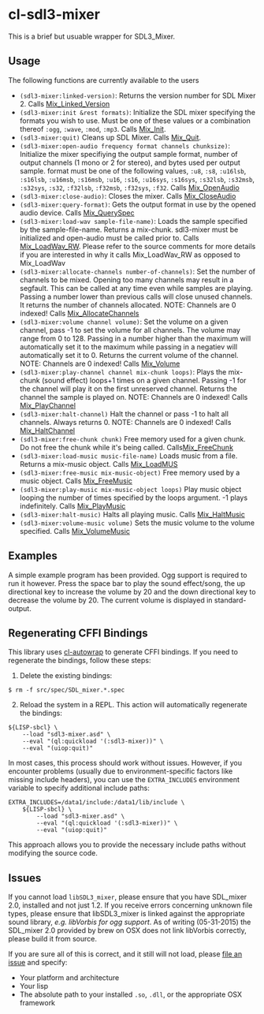 # cl-sdl3-mixer

This is a brief but usuable wrapper for SDL3_Mixer.

## Usage
The following functions are currently available to the users
* `(sdl3-mixer:linked-version)`: Returns the version number for SDL Mixer 2. Calls [Mix_Linked_Version](https://www.libsdl.org/projects/SDL_mixer/docs/SDL_mixer.html#SEC8)
* `(sdl3-mixer:init &rest formats)`: Initialize the SDL mixer specifying the formats you wish to use. Must be one of these values or a combination thereof `:ogg`, `:wave`, `:mod`, `:mp3`. Calls [Mix_Init](https://www.libsdl.org/projects/SDL_mixer/docs/SDL_mixer.html#SEC9).
* `(sdl3-mixer:quit)` Cleans up SDL Mixer. Calls [Mix_Quit](https://www.libsdl.org/projects/SDL_mixer/docs/SDL_mixer.html#SEC10).
* `(sdl3-mixer:open-audio frequency format channels chunksize)`: Initialize the mixer specifiying the output sample format, number of output channels (1 mono or 2 for stereo), and bytes used per output sample. format must be one of the following values, `:u8`, `:s8`, `:u16lsb`, `:s16lsb`, `:u16msb`, `:s16msb`, `:u16`, `:s16`, `:u16sys`, `:s16sys`, `:s32lsb`, `:s32msb`, `:s32sys`, `:s32`, `:f32lsb`, `:f32msb`, `:f32sys`, `:f32`. Calls [Mix_OpenAudio](https://wiki.libsdl.org/SDL_mixer/Mix_OpenAudio)
* `(sdl3-mixer:close-audio)`: Closes the mixer. Calls [Mix_CloseAudio](https://www.libsdl.org/projects/SDL_mixer/docs/SDL_mixer.html#SEC12)
* `(sdl3-mixer:query-format)`: Gets the output format in use by the opened audio device. Calls [Mix_QuerySpec](https://www.libsdl.org/projects/SDL_mixer/docs/SDL_mixer.html#SEC15)
* `(sdl3-mixer:load-wav sample-file-name)`: Loads the sample specified by the sample-file-name. Returns a mix-chunk. sdl3-mixer must be initialized and open-audio must be called prior to. Calls  [Mix_LoadWav_RW](https://www.libsdl.org/projects/SDL_mixer/docs/SDL_mixer.html#SEC20). Please refer to the source comments for more details if you are interested in why it calls Mix_LoadWav_RW as opposed to Mix_LoadWav
* `(sdl3-mixer:allocate-channels number-of-channels)`: Set the number of channels to be mixed. Opening too many channels may result in a segfault. This can be called at any time even while samples are playing. Passing a number lower than previous calls will close unused channels. It returns the number of channels allocated. NOTE: Channels are 0 indexed! Calls [Mix_AllocateChannels](https://www.libsdl.org/projects/SDL_mixer/docs/SDL_mixer.html#SEC26)
* `(sdl3-mixer:volume channel volume)`: Set the volume on a given channel, pass -1 to set the volume for all channels. The volume may range from 0 to 128. Passing in a number higher than the maximum will automatically set it to the maximum while passing in a negatiev will automatically set it to 0. Returns the current volume of the channel. NOTE: Channels are 0 indexed! Calls [Mix_Volume](https://www.libsdl.org/projects/SDL_mixer/docs/SDL_mixer.html#SEC27)
* `(sdl3-mixer:play-channel channel mix-chunk loops)`: Plays the mix-chunk (sound effect) loops+1 times on a given channel. Passing -1 for the channel will play it on the first unreserved channel. Returns the channel the sample is played on. NOTE: Channels are 0 indexed! Calls [Mix_PlayChannel](https://www.libsdl.org/projects/SDL_mixer/docs/SDL_mixer.html#SEC28)
* `(sdl3-mixer:halt-channel)` Halt the channel or pass -1 to halt all channels. Always returns 0. NOTE: Channels are 0 indexed! Calls [Mix_HaltChannel](https://www.libsdl.org/projects/SDL_mixer/docs/SDL_mixer.html#SEC34)
* `(sdl3-mixer:free-chunk chunk)` Free memory used for a given chunk. Do not free the chunk while it's being called. Calls[Mix_FreeChunk](http://jcatki.no-ip.org:8080/SDL_mixer/SDL_mixer_frame.html)
* `(sdl3-mixer:load-music music-file-name)` Loads music from a file. Returns a mix-music object. Calls [Mix_LoadMUS](http://jcatki.no-ip.org:8080/SDL_mixer/SDL_mixer_55.html#SEC55)
* `(sdl3-mixer:free-music mix-music-object)` Free memory used by a music object. Calls [Mix_FreeMusic](http://jcatki.no-ip.org:8080/SDL_mixer/SDL_mixer_56.html#SEC56)
* `(sdl3-mixer:play-music mix-music-object loops)` Play music object looping the number of times specified by the loops argument. -1 plays indefinitely. Calls [Mix_PlayMusic](http://jcatki.no-ip.org:8080/SDL_mixer/SDL_mixer_57.html#SEC57)
* `(sdl3-mixer:halt-music)` Halts all playing music. Calls [Mix_HaltMusic](http://jcatki.no-ip.org:8080/SDL_mixer/SDL_mixer_67.html#SEC67)
* `(sdl3-mixer:volume-music volume)` Sets the music volume to the volume specified. Calls [Mix_VolumeMusic](http://jcatki.no-ip.org:8080/SDL_mixer/SDL_mixer_frame.html)

## Examples
A simple example program has been provided. Ogg support is required to run it however. Press the space bar to play the sound effect/song, the up directional key to increase the volume by 20 and the down directional key to decrease the volume by 20. The current volume is displayed in standard-output.

## Regenerating CFFI Bindings

This library uses [cl-autowrap](https://github.com/rpav/cl-autowrap) to generate CFFI bindings. If you need to regenerate the bindings, follow these steps:

1. Delete the existing bindings:

```
$ rm -f src/spec/SDL_mixer.*.spec
```

2. Reload the system in a REPL. This action will automatically regenerate the bindings:

```
${LISP-sbcl} \
    --load "sdl3-mixer.asd" \
    --eval "(ql:quickload '(:sdl3-mixer))" \
    --eval "(uiop:quit)"
```

In most cases, this process should work without issues. However, if you encounter problems (usually due to environment-specific factors like missing include headers), you can use the `EXTRA_INCLUDES` environment variable to specify additional include paths:

```
EXTRA_INCLUDES=/data1/include:/data1/lib/include \
    ${LISP-sbcl} \
        --load "sdl3-mixer.asd" \
        --eval "(ql:quickload '(:sdl3-mixer))" \
        --eval "(uiop:quit)"
```

This approach allows you to provide the necessary include paths without modifying the source code.

## Issues

If you cannot load `libSDL3_mixer`, please ensure that you have SDL_mixer 2.0,
installed and not just 1.2. If you receive errors concerning unknown file types,
please ensure that libSDL3_mixer is linked against the appropriate sound
library, *e.g. libVorbis for ogg support*. As of writing (05-31-2015) the
SDL_mixer 2.0 provided by brew on OSX does not link libVorbis correctly, please
build it from source.


If you are sure all of this is correct, and it still will not load, please [file an issue](https://github.com/lispgames/cl-sdl3-mixer/issues/new) and specify:

* Your platform and architecture
* Your lisp
* The absolute path to your installed `.so`, `.dll`, or the appropriate OSX framework


